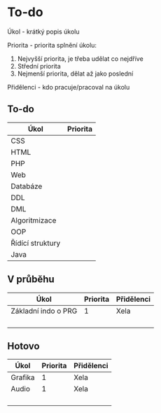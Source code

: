 # To-do

Úkol - krátký popis úkolu

Priorita - priorita splnění úkolu:
1. Nejvyšší priorita, je třeba udělat co nejdříve
2. Střední priorita
3. Nejmenší priorita, dělat až jako poslední

Přidělenci - kdo pracuje/pracoval na úkolu

## To-do


| Úkol             | Priorita |
| ---------------- | -------- |
| CSS              |          |
| HTML             |          |
| PHP              |          |
| Web              |          |
| Databáze         |          |
| DDL              |          |
| DML              |          |
| Algoritmizace    |          |
| OOP              |          |
| Řídící struktury |          |
| Java             |          |

## V průběhu

| Úkol                | Priorita | Přidělenci |
| ------------------- | -------- | ---------- |
| Základní indo o PRG | 1        | Xela       |
|                     |          |            |
|                     |          |            |
|                     |          |            |
|                     |          |            |

## Hotovo

| Úkol    | Priorita | Přidělenci |
| ------- | -------- | ---------- |
| Grafika | 1        | Xela       |
| Audio   | 1        | Xela       |
|         |          |            |
|         |          |            |
|         |          |            |
|         |          |            |